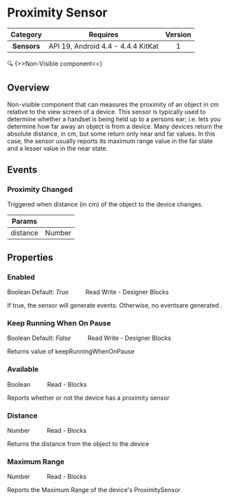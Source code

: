 # Proximity Sensor

| Category | Requires | Version |
|:--------:|:-------:|:--------:|
|**Sensors**|<span class="chip chip-any">API 19, Android 4.4 - 4.4.4 KitKat</span>|<span class="chip chip-number">1</span>|

:mag: {>>Non-Visible component<<}

## Overview

Non-visible component that can measures the proximity of an object in cm relative to the view screen of a device. This sensor is typically used to determine whether a handset is being held up to a persons ear; i.e. lets you determine how far away an object is from a device. Many devices return the absolute distance, in cm, but some return only near and far values. In this case, the sensor usually reports its maximum range value in the far state and a lesser value in the near state.

## Events

### Proximity Changed

Triggered when distance (in cm) of the object to the device changes.

<div class="block" ai2-block="event" not-rendered="true" value="%7B%22componentName%22:%20%22Proximity%20Sensor%22,%20%22name%22:%20%22Proximity%20Changed%22,%20%22params%22:%20%5B%22distance%22%5D%7D"></div>

| Params | []() |
|--------|------|
|distance|<span class="chip chip-number">Number</span>|


## Properties

### Enabled

<span class="chip chip-boolean">Boolean</span><span style="user-select: none;">&nbsp;</span><span class="chip chip-boolean">Default: <i>True</i></span><span style="user-select: none;">&nbsp;&nbsp;&nbsp;&nbsp;&nbsp;&nbsp;&nbsp;&nbsp;&nbsp;&nbsp;</span><span class="chip chip-rw">Read</span><span style="user-select: none;">&nbsp;</span><span class="chip chip-rw">Write</span><span style="user-select: none;">&nbsp;</span>-<span style="user-select: none;">&nbsp;</span><span class="chip chip-bd">Designer</span><span style="user-select: none;">&nbsp;</span><span class="chip chip-bd">Blocks</span><span style="user-select: none;">&nbsp;</span>

If true, the sensor will generate events. Otherwise, no eventsare generated .

<div class="block" ai2-block="property" not-rendered="true" value="%7B%22componentName%22:%20%22Proximity%20Sensor%22,%20%22name%22:%20%22Enabled%22,%20%22getter%22:%20true%7D"></div>
<div class="block" ai2-block="property" not-rendered="true" value="%7B%22componentName%22:%20%22Proximity%20Sensor%22,%20%22name%22:%20%22Enabled%22,%20%22getter%22:%20false%7D"></div>


### Keep Running When On Pause

<span class="chip chip-boolean">Boolean</span><span style="user-select: none;">&nbsp;</span><span class="chip chip-boolean">Default: <i>False</i></span><span style="user-select: none;">&nbsp;&nbsp;&nbsp;&nbsp;&nbsp;&nbsp;&nbsp;&nbsp;&nbsp;&nbsp;</span><span class="chip chip-rw">Read</span><span style="user-select: none;">&nbsp;</span><span class="chip chip-rw">Write</span><span style="user-select: none;">&nbsp;</span>-<span style="user-select: none;">&nbsp;</span><span class="chip chip-bd">Designer</span><span style="user-select: none;">&nbsp;</span><span class="chip chip-bd">Blocks</span><span style="user-select: none;">&nbsp;</span>

Returns value of keepRunningWhenOnPause

<div class="block" ai2-block="property" not-rendered="true" value="%7B%22componentName%22:%20%22Proximity%20Sensor%22,%20%22name%22:%20%22Keep%20Running%20When%20On%20Pause%22,%20%22getter%22:%20true%7D"></div>
<div class="block" ai2-block="property" not-rendered="true" value="%7B%22componentName%22:%20%22Proximity%20Sensor%22,%20%22name%22:%20%22Keep%20Running%20When%20On%20Pause%22,%20%22getter%22:%20false%7D"></div>


### Available

<span class="chip chip-boolean">Boolean</span><span style="user-select: none;">&nbsp;&nbsp;&nbsp;&nbsp;&nbsp;&nbsp;&nbsp;&nbsp;&nbsp;&nbsp;</span><span class="chip chip-rw">Read</span><span style="user-select: none;">&nbsp;</span>-<span style="user-select: none;">&nbsp;</span><span class="chip chip-bd">Blocks</span><span style="user-select: none;">&nbsp;</span>

Reports whether or not the device has a proximity sensor

<div class="block" ai2-block="property" not-rendered="true" value="%7B%22componentName%22:%20%22Proximity%20Sensor%22,%20%22name%22:%20%22Available%22,%20%22getter%22:%20true%7D"></div>


### Distance

<span class="chip chip-number">Number</span><span style="user-select: none;">&nbsp;&nbsp;&nbsp;&nbsp;&nbsp;&nbsp;&nbsp;&nbsp;&nbsp;&nbsp;</span><span class="chip chip-rw">Read</span><span style="user-select: none;">&nbsp;</span>-<span style="user-select: none;">&nbsp;</span><span class="chip chip-bd">Blocks</span><span style="user-select: none;">&nbsp;</span>

Returns the distance from the object to the device

<div class="block" ai2-block="property" not-rendered="true" value="%7B%22componentName%22:%20%22Proximity%20Sensor%22,%20%22name%22:%20%22Distance%22,%20%22getter%22:%20true%7D"></div>


### Maximum Range

<span class="chip chip-number">Number</span><span style="user-select: none;">&nbsp;&nbsp;&nbsp;&nbsp;&nbsp;&nbsp;&nbsp;&nbsp;&nbsp;&nbsp;</span><span class="chip chip-rw">Read</span><span style="user-select: none;">&nbsp;</span>-<span style="user-select: none;">&nbsp;</span><span class="chip chip-bd">Blocks</span><span style="user-select: none;">&nbsp;</span>

Reports the Maximum Range of the device's ProximitySensor

<div class="block" ai2-block="property" not-rendered="true" value="%7B%22componentName%22:%20%22Proximity%20Sensor%22,%20%22name%22:%20%22Maximum%20Range%22,%20%22getter%22:%20true%7D"></div>
